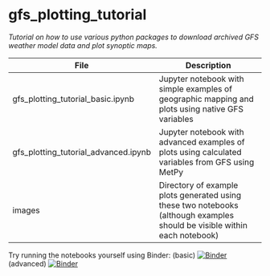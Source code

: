 # gfs_plotting_tutorial
*Tutorial on how to use various python packages to download archived GFS weather model data and plot synoptic maps.*

| File | Description |
| ---- | ----------- |
| gfs_plotting_tutorial_basic.ipynb | Jupyter notebook with simple examples of geographic mapping and plots using native GFS variables |
| gfs_plotting_tutorial_advanced.ipynb | Jupyter notebook with advanced examples of plots using calculated variables from GFS using MetPy |
| images | Directory of example plots generated using these two notebooks (although examples should be visible within each notebook) |

Try running the notebooks yourself using Binder: 
(basic) [![Binder](https://mybinder.org/badge_logo.svg)](https://mybinder.org/v2/gh/mbartolini18/gfs_plotting_tutorial/main?filepath=gfs_plotting_tutorial_basic.ipynb)
(advanced) [![Binder](https://mybinder.org/badge_logo.svg)](https://mybinder.org/v2/gh/mbartolini18/gfs_plotting_tutorial/main?filepath=gfs_plotting_tutorial_advanced.ipynb)

